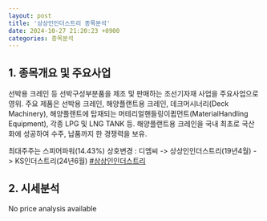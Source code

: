 ```yaml
---
layout: post
title: '상상인인더스트리 종목분석'
date: 2024-10-27 21:20:23 +0900
categories: 종목분석
---
```


## 1. 종목개요 및 주요사업

선박용 크레인 등 선박구성부분품을 제조 및 판매하는 조선기자재 사업을 주요사업으로 영위. 주요 제품은 선박용 크레인, 해양플랜트용 크레인, 데크머시너리(Deck Machinery), 해양플랜트에 탑재되는 머테리얼핸들링이큅먼트(MaterialHandling Equipment), 각종 LPG 및 LNG TANK 등. 해양플랜트용 크레인을 국내 최초로 국산화에 성공하여 수주, 납품까지 한 경쟁력을 보유. 

최대주주는 스피어파워(14.43%) 상호변경 : 디엠씨 -> 상상인인더스트리(19년4월) -> KS인더스트리(24년6월)
[#상상인인더스트리](#)

## 2. 시세분석

No price analysis available
